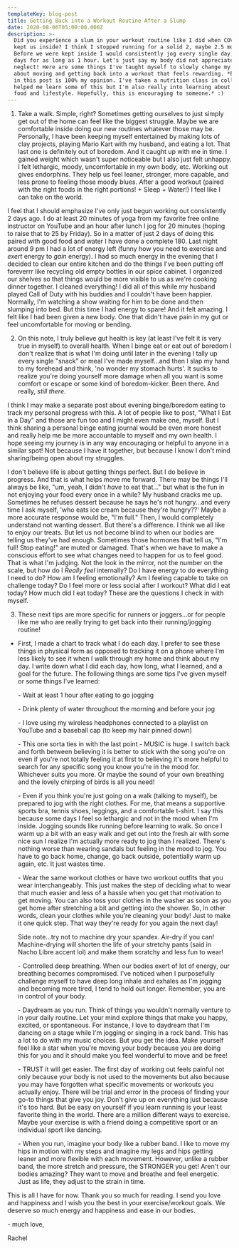 ```yaml
---
templateKey: blog-post
title: Getting Back into a Workout Routine After a Slump
date: 2020-08-06T05:00:00.000Z
description: >-
  Did you experience a slum in your workout routine like I did when COVID orders
  kept us inside? I think I stopped running for a solid 2, maybe 2.5 months.
  Before we were kept inside I would consistently jog every single day, some
  days for as long as 1 hour. Let's just say my body did not appreciate the
  neglect! Here are some things I've taught myself to slowly change my mindset
  about moving and getting back into a workout that feels rewarding. *Everything
  in this post is 100% my opinion. I've taken a nutrition class in college that
  helped me learn some of this but I'm also really into learning about healthy
  food and lifestyle. Hopefully, this is encouraging to someone.* :)
---
```

1. Take a walk. Simple, right? Sometimes getting ourselves to just simply get out of the home can feel like the biggest struggle. Maybe we are comfortable inside doing our new routines whatever those may be. Personally, I have been keeping myself entertained by making lots of clay projects, playing Mario Kart with my husband, and eating a lot. That last one is definitely out of boredom. And it caught up with me in time. I gained weight which wasn't super noticeable but I also just felt unhappy. I felt lethargic, moody, uncomfortable in my own body, etc. Working out gives endorphins. They help us feel leaner, stronger, more capable, and less prone to feeling those moody blues. After a good workout (paired with the right foods in the right portions! + Sleep + Water!) I feel like I can take on the world.

I feel that I should emphasize I've only just begun working out consistently 2 days ago. I do at least 20 minutes of yoga from my favorite free online instructor on YouTube and an hour after lunch I jog for 20 minutes (hoping to raise that to 25 by Friday). So in a matter of just 2 days of doing this paired with good food and water I have done a complete 180. Last night around 9 pm I had a lot of energy left (funny how you need to exercise and *exert* energy to *gain* energy). I had so much energy in the evening that I decided to clean our entire kitchen and do the things I've been putting off foreverrr like recycling old empty bottles in our spice cabinet. I organized our shelves so that things would be more visible to us as we're cooking dinner together. I cleaned everything! I did all of this while my husband played Call of Duty with his buddies and I couldn't have been happier. Normally, I'm watching a show waiting for him to be done and then slumping into bed. But this time I had energy to spare! And it felt amazing. I felt like I had been given a new body. One that didn't have pain in my gut or feel uncomfortable for moving or bending.

2. On this note, I truly believe gut health is key (at least I've felt it is very true in myself) to overall health. When I binge eat or eat out of boredom I don't realize that is what I'm doing until later in the evening I tally up every single "snack" or meal I've made myself...and then I slap my hand to my forehead and think, 'no wonder my stomach hurts'. It sucks to realize you're doing yourself more damage when all you want is some comfort or escape or some kind of boredom-kicker. Been there. And really, *still there*. 

I think I may make a separate post about evening binge/boredom eating to track my personal progress with this. A lot of people like to post, "What I Eat in a Day" and those are fun too and I might even make one, myself. But I think sharing a personal binge eating journal would be even more honest and really help me be more accountable to myself and my own health. I hope seeing my journey is in any way encouraging or helpful to anyone in a similar spot! Not because I have it together, but because I know I don't mind sharing/being open about my struggles.

I don't believe life is about getting things perfect. But I do believe in progress. And that is what helps move me forward. There may be things I'll always be like, "um, yeah, I didn't *have* to eat that..." but what is the fun in not enjoying your food every once in a while? My husband cracks me up. Sometimes he refuses dessert because he says he's not hungry...and every time I ask myself, 'who eats ice cream because they're hungry??' Maybe a more accurate response would be, "I'm full." Then, I would completely understand not wanting dessert. But there's a difference. I think we all like to enjoy our treats. But let us not become blind to when our bodies are telling us they've had enough. Sometimes those hormones that tell us, "I'm full! Stop eating!" are muted or damaged. That's when we have to make a conscious effort to see what changes need to happen for us to feel good. That is what I'm judging. Not the look in the mirror, not the number on the scale, but how do I *Really feel* internally? Do I have energy to do everything I need to do? How am I feeling emotionally? Am I feeling capable to take on challenge today? Do I feel more or less social after I workout? What did I eat today? How much did I eat today? These are the questions I check in with myself.

3. These next tips are more specific for runners or joggers...or for people like me who are really trying to get back into their running/jogging routine! 

* First, I made a chart to track what I do each day. I prefer to see these things in physical form as opposed to tracking it on a phone where I'm less likely to see it when I walk through my home and think about my day. I write down what I did each day, how long, what I learned, and a goal for the future. The following things are some tips I've given myself or some things I've learned:

  \- Wait at least 1 hour after eating to go jogging

  \- Drink plenty of water throughout the morning and before your jog

  \- I love using my wireless headphones connected to a playlist on YouTube and a baseball cap (to keep my hair pinned down)

  \- This one sorta ties in with the last point - MUSIC is huge. I switch back and forth between believing it is better to stick with the song you're on even if you're not totally feeling it at first to believing it's more helpful to search for any specific song you know you're in the mood for. Whichever suits you more. Or maybe the sound of your own breathing and the lovely chirping of birds is all you need!

  \- Even if you think you're just going on a walk (talking to myself), be prepared to jog with the right clothes. For me, that means a supportive sports bra, tennis shoes, leggings, and a comfortable t-shirt. I say this because some days I feel so lethargic and not in the mood when I'm inside. Jogging sounds like running before learning to walk. So once I warm up a bit with an easy walk and get out into the fresh air with some nice sun I realize I'm actually more ready to jog than I realized. There's nothing worse than wearing sandals but feeling in the mood to jog. You have to go back home, change, go back outside, potentially warm up again, etc. It just wastes time. 

  \- Wear the same workout clothes or have two workout outfits that you wear interchangeably. This just makes the step of deciding what to wear that much easier and less of a hassle when you get that motivation to get moving. You can also toss your clothes in the washer as soon as you get home after stretching a bit and getting into the shower. So, in other words, clean your clothes while you're cleaning your body! Just to make it one quick step. That way they're ready for you again the next day!

  Side note...try not to machine dry your spandex. Air-dry if you can! Machine-drying will shorten the life of your stretchy pants (said in Nacho Libre accent lol) and make them scratchy and less fun to wear!

  \- Controlled deep breathing. When our bodies exert of lot of energy, our breathing becomes compromised. I've noticed when I purposefully challenge myself to have deep long inhale and exhales as I'm jogging and becoming more tired, I tend to hold out longer. Remember, you are in control of your body. 

  \- Daydream as you run. Think of things you wouldn't normally venture to in your daily routine. Let your mind explore things that make you happy, excited, or spontaneous. For instance, I love to daydream that I'm dancing on a stage while I'm jogging or singing in a rock band. This has a lot to do with my music choices. But you get the idea. Make yourself feel like a star when you're moving your body because you are doing this for you and it should make you feel wonderful to move and be free!

  \- TRUST it will get easier. The first day of working out feels painful not only because your body is not used to the movements but also because you may have forgotten what specific movements or workouts you actually enjoy. There will be trial and error in the process of finding your go-to things that give you joy. Don't give up on everything just because it's too hard. But be easy on yourself if you learn running is your least favorite thing in the world. There are a million different ways to exercise. Maybe your exercise is with a friend doing a competitive sport or an individual sport like dancing.

  \- When you run, imagine your body like a rubber band. I like to move my hips in motion with my steps and imagine my legs and hips getting leaner and more flexible with each movement. However, unlike a rubber band, the more stretch and pressure, the STRONGER you get! Aren't our bodies amazing? They want to move and breathe and feel energetic. Just as life, they adjust to the strain in time.

This is all I have for now. Thank you so much for reading. I send you love and happiness and I wish you the best in your exercise/workout goals. We deserve so much energy and happiness and ease in our bodies.

\- much love, 

Rachel